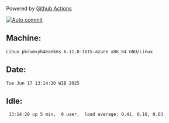 Powered by [Github Actions](https://github.com/features/actions)

[![Auto commit](https://github.com/hiage/workstation/workflows/Auto%20commit/badge.svg)](https://github.com/hiage/workstation/actions?query=workflow%3A%22Auto+commit%22)

## Machine:
```
Linux pkrvmxyh4eaekms 6.11.0-1015-azure x86_64 GNU/Linux
```
## Date:
```
Tue Jun 17 13:14:20 WIB 2025
```
## Idle:
```
 13:14:20 up 5 min,  0 user,  load average: 0.41, 0.10, 0.03
```
